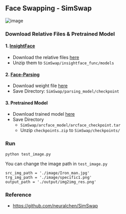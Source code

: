 ## Face Swapping - SimSwap
![image](https://user-images.githubusercontent.com/39791467/184496739-b6bbc9f7-9f8b-47c5-9068-045bd14f98e8.png)



### Download Relative Files & Pretrained Model
#### 1. [InsightFace](https://github.com/deepinsight/insightface)
- Download the relative files [here](https://onedrive.live.com/?authkey=%21ADJ0aAOSsc90neY&cid=4A83B6B633B029CC&id=4A83B6B633B029CC%215837&parId=4A83B6B633B029CC%215834&action=locate)
- Unzip them to `SimSwap/insightface_func/models`
#### 2. [Face-Parsing](https://github.com/zllrunning/face-parsing.PyTorch)
- Download weight file [here](https://drive.google.com/file/d/154JgKpzCPW82qINcVieuPH3fZ2e0P812/view)
- Save Directory: `SimSwap/parsing_model/checkpoint`
#### 3. Pretrained Model
- Download trained model [here](https://drive.google.com/drive/folders/1jV6_0FIMPC53FZ2HzZNJZGMe55bbu17R)
- Save Directory
  - `SimSwap/arcface_model/arcface_checkpoint.tar`
  - Unzip `checkpoints.zip` to `SimSwap/checkpoints/`

### Run
```
python test_image.py
```
You can change the image path in `test_image.py`
```
src_img_path = './image/Iron_man.jpg'
trg_img_path = './image/specific1.png'
output_path = './output/img2img_res.png'
```

### Reference
- https://github.com/neuralchen/SimSwap

